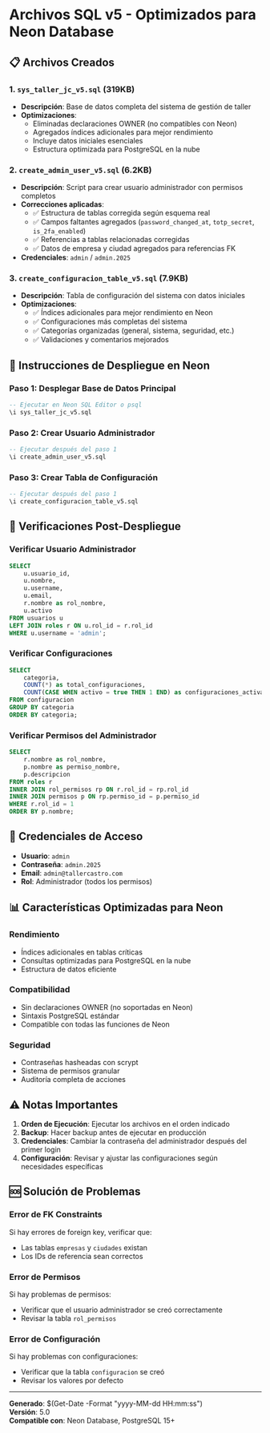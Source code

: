 # Archivos SQL v5 - Optimizados para Neon Database

## 📋 Archivos Creados

### 1. `sys_taller_jc_v5.sql` (319KB)
- **Descripción**: Base de datos completa del sistema de gestión de taller
- **Optimizaciones**: 
  - Eliminadas declaraciones OWNER (no compatibles con Neon)
  - Agregados índices adicionales para mejor rendimiento
  - Incluye datos iniciales esenciales
  - Estructura optimizada para PostgreSQL en la nube

### 2. `create_admin_user_v5.sql` (6.2KB)
- **Descripción**: Script para crear usuario administrador con permisos completos
- **Correcciones aplicadas**:
  - ✅ Estructura de tablas corregida según esquema real
  - ✅ Campos faltantes agregados (`password_changed_at`, `totp_secret`, `is_2fa_enabled`)
  - ✅ Referencias a tablas relacionadas corregidas
  - ✅ Datos de empresa y ciudad agregados para referencias FK
- **Credenciales**: `admin` / `admin.2025`

### 3. `create_configuracion_table_v5.sql` (7.9KB)
- **Descripción**: Tabla de configuración del sistema con datos iniciales
- **Optimizaciones**:
  - ✅ Índices adicionales para mejor rendimiento en Neon
  - ✅ Configuraciones más completas del sistema
  - ✅ Categorías organizadas (general, sistema, seguridad, etc.)
  - ✅ Validaciones y comentarios mejorados

## 🚀 Instrucciones de Despliegue en Neon

### Paso 1: Desplegar Base de Datos Principal
```sql
-- Ejecutar en Neon SQL Editor o psql
\i sys_taller_jc_v5.sql
```

### Paso 2: Crear Usuario Administrador
```sql
-- Ejecutar después del paso 1
\i create_admin_user_v5.sql
```

### Paso 3: Crear Tabla de Configuración
```sql
-- Ejecutar después del paso 1
\i create_configuracion_table_v5.sql
```

## 🔧 Verificaciones Post-Despliegue

### Verificar Usuario Administrador
```sql
SELECT 
    u.usuario_id,
    u.nombre,
    u.username,
    u.email,
    r.nombre as rol_nombre,
    u.activo
FROM usuarios u
LEFT JOIN roles r ON u.rol_id = r.rol_id
WHERE u.username = 'admin';
```

### Verificar Configuraciones
```sql
SELECT 
    categoria,
    COUNT(*) as total_configuraciones,
    COUNT(CASE WHEN activo = true THEN 1 END) as configuraciones_activas
FROM configuracion 
GROUP BY categoria 
ORDER BY categoria;
```

### Verificar Permisos del Administrador
```sql
SELECT 
    r.nombre as rol_nombre,
    p.nombre as permiso_nombre,
    p.descripcion
FROM roles r
INNER JOIN rol_permisos rp ON r.rol_id = rp.rol_id
INNER JOIN permisos p ON rp.permiso_id = p.permiso_id
WHERE r.rol_id = 1
ORDER BY p.nombre;
```

## 🔑 Credenciales de Acceso

- **Usuario**: `admin`
- **Contraseña**: `admin.2025`
- **Email**: `admin@tallercastro.com`
- **Rol**: Administrador (todos los permisos)

## 📊 Características Optimizadas para Neon

### Rendimiento
- Índices adicionales en tablas críticas
- Consultas optimizadas para PostgreSQL en la nube
- Estructura de datos eficiente

### Compatibilidad
- Sin declaraciones OWNER (no soportadas en Neon)
- Sintaxis PostgreSQL estándar
- Compatible con todas las funciones de Neon

### Seguridad
- Contraseñas hasheadas con scrypt
- Sistema de permisos granular
- Auditoría completa de acciones

## ⚠️ Notas Importantes

1. **Orden de Ejecución**: Ejecutar los archivos en el orden indicado
2. **Backup**: Hacer backup antes de ejecutar en producción
3. **Credenciales**: Cambiar la contraseña del administrador después del primer login
4. **Configuración**: Revisar y ajustar las configuraciones según necesidades específicas

## 🆘 Solución de Problemas

### Error de FK Constraints
Si hay errores de foreign key, verificar que:
- Las tablas `empresas` y `ciudades` existan
- Los IDs de referencia sean correctos

### Error de Permisos
Si hay problemas de permisos:
- Verificar que el usuario administrador se creó correctamente
- Revisar la tabla `rol_permisos`

### Error de Configuración
Si hay problemas con configuraciones:
- Verificar que la tabla `configuracion` se creó
- Revisar los valores por defecto

---

**Generado**: $(Get-Date -Format "yyyy-MM-dd HH:mm:ss")  
**Versión**: 5.0  
**Compatible con**: Neon Database, PostgreSQL 15+
